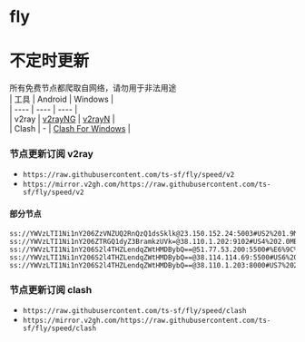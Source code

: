 # fly
# 不定时更新
所有免费节点都爬取自网络，请勿用于非法用途  
|  工具  | Android  | Windows  |  
|  ----  | ----   | ----  |  
| v2ray  | [v2rayNG](https://github.com/2dust/v2rayNG/releases) | [v2rayN](https://github.com/2dust/v2rayN/releases) |  
| Clash  | - | [Clash For Windows](https://github.com/2dust/clashN/releases) | 
  
### 节点更新订阅  v2ray
- `https://raw.githubusercontent.com/ts-sf/fly/speed/v2`  
- `https://mirror.v2gh.com/https://raw.githubusercontent.com/ts-sf/fly/speed/v2`  

#### 部分节点  
``` 
ss://YWVzLTI1Ni1nY206ZzVNZUQ2RnQzQ1dsSklk@23.150.152.24:5003#US2%201.9MB%2Fs
ss://YWVzLTI1Ni1nY206ZTRGQ1dyZ3BramkzUVk=@38.110.1.202:9102#US4%202.0MB%2Fs
ss://YWVzLTI1Ni1nY206S2l4THZLendqZWtHMDBybQ==@51.77.53.200:5500#%E6%9C%AA%E7%9F%A58%201.8MB%2Fs
ss://YWVzLTI1Ni1nY206S2l4THZLendqZWtHMDBybQ==@38.114.114.69:5500#US6%201.8MB%2Fs
ss://YWVzLTI1Ni1nY206S2l4THZLendqZWtHMDBybQ==@38.110.1.203:8000#US7%202.0MB%2Fs
```
### 节点更新订阅  clash
- `https://raw.githubusercontent.com/ts-sf/fly/speed/clash`  
- `https://mirror.v2gh.com/https://raw.githubusercontent.com/ts-sf/fly/speed/clash`  


